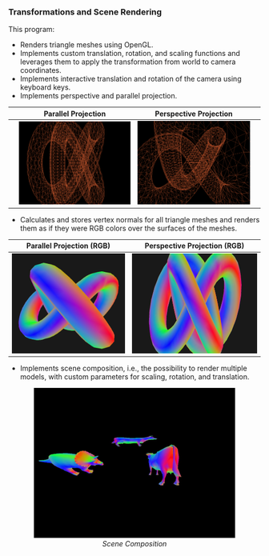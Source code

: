 ### Transformations and Scene Rendering

This program:
- Renders triangle meshes using OpenGL. 
- Implements custom translation, rotation, and scaling functions and leverages them to apply the transformation from world to camera coordinates.
- Implements interactive translation and rotation of the camera using keyboard keys.
- Implements perspective and parallel projection.

|   | Parallel Projection | Perspective Projection |   |
|---|---------------------|-----------------------|---|
|   | <img src="assets/par.png" width="250"> | <img src="assets/pers.png" width="250"> |   |


- Calculates and stores vertex normals for all triangle meshes and renders them as if they were RGB colors over the surfaces of the meshes.

| Parallel Projection (RGB) | Perspective Projection (RGB) |
|--------------------------|----------------------------|
| <img src="assets/par_rgb.png" alt="Parallel Projection" height="200"> | <img src="assets/pers_rgb.png" alt="Perspective Projection" height="200"> |

- Implements scene composition, i.e., the possibility to render multiple models, with custom parameters for scaling, rotation, and translation.

<p align="center">
  <img src="assets/scene.png" alt="Scene Composition" height="300"><br>
  <em>Scene Composition</em>
</p>

